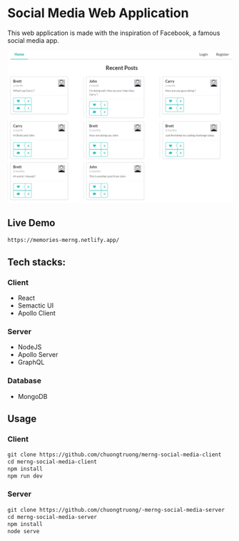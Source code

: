 # Social Media Web Application

This web application is made with the inspiration of Facebook, a famous social media app.

<img src="https://github.com/chuongtruong/merng-social-media-app/blob/Master/images/Home-without-login.png" width="800">

## Live Demo

    https://memories-merng.netlify.app/

##  Tech stacks:
### Client
 - React
 - Semactic UI
 - Apollo Client

### Server
 - NodeJS 
 - Apollo Server
 - GraphQL

### Database

 - MongoDB

## Usage
### Client
    git clone https://github.com/chuongtruong/merng-social-media-client
    cd merng-social-media-client
    npm install
    npm run dev
### Server
    git clone https://github.com/chuongtruong/-merng-social-media-server
    cd merng-social-media-server
    npm install
    node serve
    
    
